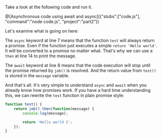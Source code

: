 Take a look at the following code and run it.

@[Asynchronous code using await and async]({"stubs":["code.js"], "command":"node code.js", "project":"part2"})

Let's examine what is going on here:

The `async` keyword at line 7 means that the function `test` will always return a promise. Even if the function just executes a simple `return 'Hello world'`. It will be converted to a promise no matter what. That's why we can use a `then` at line 14 to print the message.

The `await` keyword at line 8 means that the code execution will stop until the promise returned by `job()` is resolved. And the return value from `test()` is stored in the `message` variable.

And that's all. It's very simple to understand `async` and `await` when you already know how promises work. If you have a hard time understanding this, we can rewrite the `test` function in plain promise style:

```javascript
function test() {
    return job().then(function(message) {
        console.log(message);

        return 'Hello world 2';
    });
}
```